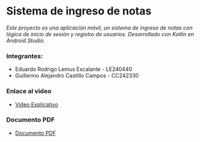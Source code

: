 # Sistema de ingreso de notas
_Este proyecto es una aplicación móvil, un sistema de ingreso de notas con lógica de inicio de sesión y registro de usuarios. Desarrollado con Kotlin en Android Studio._

### Integrantes:
* Eduardo Rodrigo Lemus Escalante - LE240440
* Guillermo Alejandro Castillo Campos - CC242330

### Enlace al video
* [Video Explicativo](https://youtu.be/yX_Ax8JMdsw)

### Documento PDF
* [Documento PDF](https://drive.google.com/file/d/15JKqXprFeDjqywVYwJ30VgYw2Z1dAlzg/view?usp=sharing)
